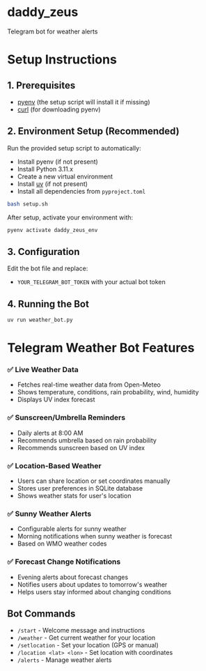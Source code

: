 # daddy_zeus
Telegram bot for weather alerts

# Setup Instructions

## 1. Prerequisites
- [pyenv](https://github.com/pyenv/pyenv) (the setup script will install it if missing)
- [curl](https://curl.se/) (for downloading pyenv)

## 2. Environment Setup (Recommended)

Run the provided setup script to automatically:
- Install pyenv (if not present)
- Install Python 3.11.x
- Create a new virtual environment
- Install [uv](https://github.com/astral-sh/uv) (if not present)
- Install all dependencies from `pyproject.toml`

```bash
bash setup.sh
```

After setup, activate your environment with:
```bash
pyenv activate daddy_zeus_env
```

## 3. Configuration

Edit the bot file and replace:
- `YOUR_TELEGRAM_BOT_TOKEN` with your actual bot token

## 4. Running the Bot

```bash
uv run weather_bot.py
```

# Telegram Weather Bot Features

### ✅ Live Weather Data
- Fetches real-time weather data from Open-Meteo
- Shows temperature, conditions, rain probability, wind, humidity
- Displays UV index forecast

### ✅ Sunscreen/Umbrella Reminders
- Daily alerts at 8:00 AM
- Recommends umbrella based on rain probability
- Recommends sunscreen based on UV index

### ✅ Location-Based Weather
- Users can share location or set coordinates manually
- Stores user preferences in SQLite database
- Shows weather stats for user's location

### ✅ Sunny Weather Alerts
- Configurable alerts for sunny weather
- Morning notifications when sunny weather is forecast
- Based on WMO weather codes

### ✅ Forecast Change Notifications
- Evening alerts about forecast changes
- Notifies users about updates to tomorrow's weather
- Helps users stay informed about changing conditions

## Bot Commands

- `/start` - Welcome message and instructions
- `/weather` - Get current weather for your location
- `/setlocation` - Set your location (GPS or manual)
- `/location <lat> <lon>` - Set location with coordinates
- `/alerts` - Manage weather alerts
